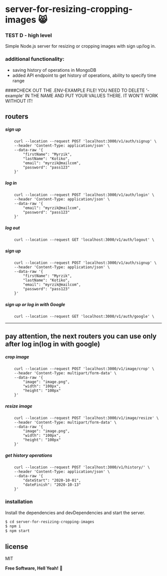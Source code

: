 # server-for-resizing-cropping-images :smile_cat:
### TEST D - high level

Simple Node.js server for resizing or cropping images with sign up/log in.

### additional functionality:
- saving history of operations in MongoDB
- added API endpoint to get history of operations, ability to specify time range

####CHECK OUT THE .ENV-EXAMPLE FILE! YOU NEED TO DELETE  '-example' IN THE NAME AND PUT YOUR VALUES THERE. IT WON'T WORK WITHOUT IT!

## routers

##### sign up 
```
    curl --location --request POST 'localhost:3000/v1/auth/signup' \
    --header 'Content-Type: application/json' \
    --data-raw '{
        "firstName": "Myrzik",
        "lastName": "Kotiko",
        "email": "myrzik@mailcom",
        "password": "pass123"
    }'
```

##### log in
```
    curl --location --request POST 'localhost:3000/v1/auth/login' \
    --header 'Content-Type: application/json' \
    --data-raw '{
        "email": "myrzik@mailcom",
        "password": "pass123"
    }'
```

##### log out
```
    curl --location --request GET 'localhost:3000/v1/auth/logout' \
```

##### sign up 
```
    curl --location --request POST 'localhost:3000/v1/auth/signup' \
    --header 'Content-Type: application/json' \
    --data-raw '{
        "firstName": "Myrzik",
        "lastName": "Kotiko",
        "email": "myrzik@mailcom",
        "password": "pass123"
    }'
```

##### sign up or log in with Google
```
    curl --location --request GET 'localhost:3000/v1/auth/google' \
```
----
pay attention, the next routers you can use only after log in(log in with google)
----
##### crop image 
```
    curl --location --request POST 'localhost:3000/v1/image/crop' \
    --header 'Content-Type: multipart/form-data' \
    --data-raw '{
        "image": "image.png",
        "width": "100px",
        "height": "100px"
    }'
```

##### resize image 
```
    curl --location --request POST 'localhost:3000/v1/image/resize' \
    --header 'Content-Type: multipart/form-data' \
    --data-raw '{
        "image": "image.png",
        "width": "100px",
        "height": "100px"
    }'
```

##### get history operations
```
    curl --location --request POST 'localhost:3000/v1/history/' \
    --header 'Content-Type: application/json' \
    --data-raw '{
        "dateStart": "2020-10-01",
        "dateFinish": "2020-10-13"
    }'
```

### installation

Install the dependencies and devDependencies and start the server.

```sh
$ cd server-for-resizing-cropping-images
$ npm i
$ npm start
```

license
----

MIT


**Free Software, Hell Yeah!** :dog:
